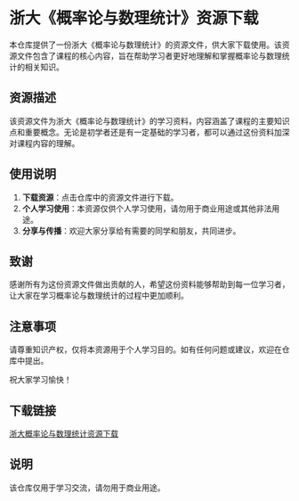# 浙大《概率论与数理统计》资源下载

本仓库提供了一份浙大《概率论与数理统计》的资源文件，供大家下载使用。该资源文件包含了课程的核心内容，旨在帮助学习者更好地理解和掌握概率论与数理统计的相关知识。

## 资源描述

该资源文件为浙大《概率论与数理统计》的学习资料，内容涵盖了课程的主要知识点和重要概念。无论是初学者还是有一定基础的学习者，都可以通过这份资料加深对课程内容的理解。

## 使用说明

1. **下载资源**：点击仓库中的资源文件进行下载。
2. **个人学习使用**：本资源仅供个人学习使用，请勿用于商业用途或其他非法用途。
3. **分享与传播**：欢迎大家分享给有需要的同学和朋友，共同进步。

## 致谢

感谢所有为这份资源文件做出贡献的人，希望这份资料能够帮助到每一位学习者，让大家在学习概率论与数理统计的过程中更加顺利。

## 注意事项

请尊重知识产权，仅将本资源用于个人学习目的。如有任何问题或建议，欢迎在仓库中提出。

祝大家学习愉快！

## 下载链接
[浙大概率论与数理统计资源下载](https://pan.quark.cn/s/f356e9276a01)

## 说明

该仓库仅用于学习交流，请勿用于商业用途。
